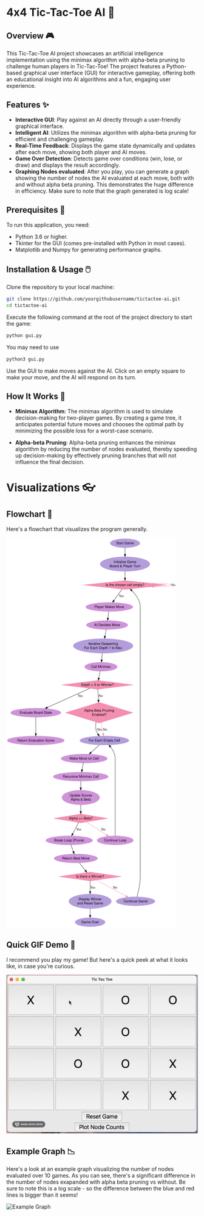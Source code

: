 # 4x4 Tic-Tac-Toe AI 👾

## Overview 🎮
This Tic-Tac-Toe AI project showcases an artificial intelligence implementation using the minimax algorithm with alpha-beta pruning to challenge human players in Tic-Tac-Toe! The project features a Python-based graphical user interface (GUI) for interactive gameplay, offering both an educational insight into AI algorithms and a fun, engaging user experience.

## Features ✨
- **Interactive GUI**: Play against an AI directly through a user-friendly graphical interface.
- **Intelligent AI**: Utilizes the minimax algorithm with alpha-beta pruning for efficient and challenging gameplay.
- **Real-Time Feedback**: Displays the game state dynamically and updates after each move, showing both player and AI moves.
- **Game Over Detection**: Detects game over conditions (win, lose, or draw) and displays the result accordingly.
- **Graphing Nodes evaluated**: After you play, you can generate a graph showing the number of nodes the AI evaluated at each move, both with and without alpha beta pruning. This demonstrates the huge difference in efficiency. Make sure to note that the graph generated is log scale!

## Prerequisites 🔧
To run this application, you need:
- Python 3.6 or higher.
- Tkinter for the GUI (comes pre-installed with Python in most cases).
- Matplotlib and Numpy for generating performance graphs.


## Installation & Usage 🖱️
Clone the repository to your local machine:
```bash
git clone https://github.com/yourgithubusername/tictactoe-ai.git
cd tictactoe-ai
```

Execute the following command at the root of the project directory to start the game:

```bash
python gui.py
```

You may need to use 
```bash
python3 gui.py
```

Use the GUI to make moves against the AI. Click on an empty square to make your move, and the AI will respond on its turn.

## How It Works 🤖
- **Minimax Algorithm**: The minimax algorithm is used to simulate decision-making for two-player games. By creating a game tree, it anticipates potential future moves and chooses the optimal path by minimizing the possible loss for a worst-case scenario.

- **Alpha-beta Pruning**: Alpha-beta pruning enhances the minimax algorithm by reducing the number of nodes evaluated, thereby speeding up decision-making by effectively pruning branches that will not influence the final decision.

# Visualizations 👓

## Flowchart 🦦
Here's a flowchart that visualizes the program generally. 

![Flowchart](tictactoe4x4flowchart.svg)

## Quick GIF Demo 👀
I recommend you play my game! But here's a quick peek at what it looks like, in case you're curious. 

![Gameplay Demo](4x4gameplaydemo.gif)

## Example Graph 📉
Here's a look at an example graph visualizing the number of nodes evaluated over 10 games. As you can see, there's a significant difference in the number of nodes exapanded with alpha beta pruning vs without. Be sure to note this is a log scale - so the difference between the blue and red lines is bigger than it seems! 

![Example Graph](example_nodesevaluated_graph.png)


